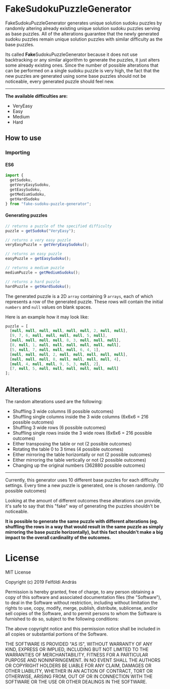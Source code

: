 # FakeSudokuPuzzleGenerator

FakeSudokuPuzzleGenerator generates unique solution sudoku puzzles by randomly altering already existing unique solution sudoku puzzles serving as base puzzles. All of the alterations guarantee that the newly generated sudoku puzzles remain unique solution puzzles with similar difficulty as the base puzzles.

Its called **Fake**SudokuPuzzleGenerator because it does not use backtracking or any similar algorithm to generate the puzzles, it just alters some already existing ones. Since the number of possible alterations that can be performed on a single sudoku puzzle is very high, the fact that the new puzzles are generated using some base puzzles should not be noticeable, every generated puzzle should feel new.

---

**The available difficulties are:**

- VeryEasy
- Easy
- Medium
- Hard

## How to use

### Importing

#### ES6

```javascript
import {
  getSudoku,
  getVeryEasySudoku,
  getEasySudoku,
  getMediumSudoku,
  getHardSudoku
} from "fake-sudoku-puzzle-generator";
```

#### Generating puzzles

```javascript
// returns a puzzle of the specified difficulty
puzzle = getSudoku("VeryEasy");

// returns a very easy puzzle
veryEasyPuzzle = getVeryEasySudoku();

// returns an easy puzzle
easyPuzzle = getEasySudoku();

// returns a medium puzzle
mediumPuzzle = getMediumSudoku();

// returns a hard puzzle
hardPuzzle = getHardSudoku();
```

The generated puzzle is a 2D `array` containing 9 `arrays`, each of which represents a row of the generated puzzle. These rows will contain the initial `numbers` and `null` values on blank spaces.

Here is an example how it may look like:

```javascript
puzzle = [
  [null, null, null, null, null, null, 2, null, null],
  [9, 7, 6, null, null, null, null, 5, null],
  [null, null, null, null, 8, 3, null, null, null],
  [8, null, 1, null, null, null, null, null, null],
  [5, null, 7, null, null, null, 6, 4, 1],
  [null, null, null, 2, null, null, null, null, null],
  [null, null, null, 8, null, null, null, null, 4],
  [null, 4, null, null, 9, 5, 3, null, 2],
  [7, null, 5, null, null, null, null, null, null]
];
```

## Alterations

The random alterations used are the following:

- Shuffling 3 wide columns (6 possible outcomes)
- Shuffling single columns inside the 3 wide columns (6x6x6 = 216 possible outcomes)
- Shuffling 3 wide rows (6 possible outcomes)
- Shuffling single rows inside the 3 wide rows (6x6x6 = 216 possible outcomes)
- Either transposing the table or not (2 possible outcomes)
- Rotating the table 0 to 3 times (4 possible outcomes)
- Either mirroring the table horizontally or not (2 possible outcomes)
- Either mirroring the table vertically or not (2 possible outcomes)
- Changing up the original numbers (362880 possible outcomes)

---

Currently, this generator uses 10 different base puzzles for each difficulty settings. Every time a new puzzle is generated, one is chosen randomly. (10 possible outcomes)

Looking at the amount of different outcomes these alterations can provide, it's safe to say that this "fake" way of generating the puzzles shouldn't be noticeable.

**It is possible to generate the same puzzle with different alterations (eg. shuffling the rows in a way that would result in the same puzzle as simply mirroring the base puzzle horizontally), but this fact shouldn't make a big impact to the overall cardinality of the outcomes.**

# License

MIT License

Copyright (c) 2019 Felföldi András

Permission is hereby granted, free of charge, to any person obtaining a copy
of this software and associated documentation files (the "Software"), to deal
in the Software without restriction, including without limitation the rights
to use, copy, modify, merge, publish, distribute, sublicense, and/or sell
copies of the Software, and to permit persons to whom the Software is
furnished to do so, subject to the following conditions:

The above copyright notice and this permission notice shall be included in all
copies or substantial portions of the Software.

THE SOFTWARE IS PROVIDED "AS IS", WITHOUT WARRANTY OF ANY KIND, EXPRESS OR
IMPLIED, INCLUDING BUT NOT LIMITED TO THE WARRANTIES OF MERCHANTABILITY,
FITNESS FOR A PARTICULAR PURPOSE AND NONINFRINGEMENT. IN NO EVENT SHALL THE
AUTHORS OR COPYRIGHT HOLDERS BE LIABLE FOR ANY CLAIM, DAMAGES OR OTHER
LIABILITY, WHETHER IN AN ACTION OF CONTRACT, TORT OR OTHERWISE, ARISING FROM,
OUT OF OR IN CONNECTION WITH THE SOFTWARE OR THE USE OR OTHER DEALINGS IN THE
SOFTWARE.
